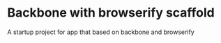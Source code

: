 # Backbone with browserify scaffold

A startup project for app that based on backbone and browserify